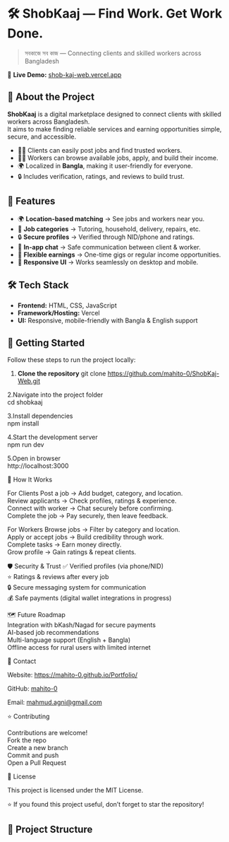 # 🛠️ ShobKaaj — Find Work. Get Work Done.

> সবকাজে সব কাজ — Connecting clients and skilled workers across Bangladesh

🔗 **Live Demo:** [shob-kaj-web.vercel.app](https://shob-kaj-web.vercel.app/)


## 🎯 About the Project
**ShobKaaj** is a digital marketplace designed to connect clients with skilled workers across Bangladesh.  
It aims to make finding reliable services and earning opportunities simple, secure, and accessible.  

- 👨‍💻 Clients can easily post jobs and find trusted workers.  
- 🧑‍🔧 Workers can browse available jobs, apply, and build their income.  
- 🌍 Localized in **Bangla**, making it user-friendly for everyone.  
- 🔒 Includes verification, ratings, and reviews to build trust.  


## 📌 Features
- 🌍 **Location-based matching** → See jobs and workers near you.  
- 🧾 **Job categories** → Tutoring, household, delivery, repairs, etc.  
- 🔒 **Secure profiles** → Verified through NID/phone and ratings.  
- 💬 **In-app chat** → Safe communication between client & worker.  
- 💸 **Flexible earnings** → One-time gigs or regular income opportunities.  
- 📱 **Responsive UI** → Works seamlessly on desktop and mobile.  


## 🛠️ Tech Stack
- **Frontend:** HTML, CSS, JavaScript  
- **Framework/Hosting:** Vercel  
- **UI:** Responsive, mobile-friendly with Bangla & English support   


## 🚀 Getting Started

Follow these steps to run the project locally:

1. **Clone the repository**
   git clone https://github.com/mahito-0/ShobKaj-Web.git
   
2.Navigate into the project folder<br>
cd shobkaaj

3.Install dependencies<br>
npm install

4.Start the development server<br>
npm run dev

5.Open in browser<br>
http://localhost:3000


🔧 How It Works

For Clients
Post a job → Add budget, category, and location.<br>
Review applicants → Check profiles, ratings & experience.<br>
Connect with worker → Chat securely before confirming.<br>
Complete the job → Pay securely, then leave feedback.

For Workers
Browse jobs → Filter by category and location.<br>
Apply or accept jobs → Build credibility through work.<br>
Complete tasks → Earn money directly.<br>
Grow profile → Gain ratings & repeat clients.


🛡 Security & Trust
✅ Verified profiles (via phone/NID)<br>
⭐ Ratings & reviews after every job<br>
🔒 Secure messaging system for communication<br>
💰 Safe payments (digital wallet integrations in progress)<br>

🗺 Future Roadmap<br>
Integration with bKash/Nagad for secure payments<br>
AI-based job recommendations<br>
Multi-language support (English + Bangla)<br>
Offline access for rural users with limited internet


📧 Contact

Website: https://mahito-0.github.io/Portfolio/

GitHub: [mahito-0](https://github.com/mahito-0)

Email: mahmud.agni@gmail.com 


⭐ Contributing

Contributions are welcome!<br>
Fork the repo<br>
Create a new branch <br>
Commit and push<br>
Open a Pull Request


📌 License

This project is licensed under the MIT License.

⭐ If you found this project useful, don’t forget to star the repository!


## 📂 Project Structure
